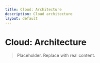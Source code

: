 ```yaml
---
title: Cloud: Architecture
description: Cloud architecture
layout: default
---
```

# Cloud: Architecture

> Placeholder. Replace with real content.
